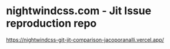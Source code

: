 # nightwindcss.com - Jit Issue reproduction repo

https://nightwindcss-git-jit-comparison-jacoporanalli.vercel.app/
